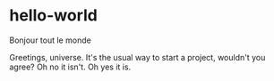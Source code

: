 # hello-world
Bonjour tout le monde

Greetings, universe. It's the usual way to start a project, wouldn't you agree?
Oh no it isn't.
Oh yes it is.
